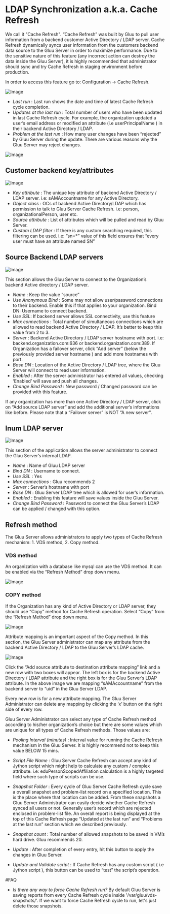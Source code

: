 # LDAP Synchronization a.k.a. Cache Refresh

We call it "Cache Refresh". “Cache Refresh” was built by Gluu to pull user
information from a backend customer Active Directory / LDAP server. Cache
Refresh dynamically syncs user information from the customers backend data
source to the Gluu Server in order to maximize performance. Due to the sensitive
nature of this feature (any incorrect action can destroy the data inside the
Gluu Server), it is highly recommended that administrator should sync and try
Cache Refresh in staging environment before production. 

In order to access this feature go to: Configuration → Cache Refresh. 

![Image](https://raw.githubusercontent.com/GluuFederation/docs/master/sources/img/oxTrustConfiguration/CR/Cache_Refresh_1.png?raw=true)

* _Last run_ : Last run shows the date and time of latest Cache Refresh cycle completion.
* _Updates at the last run_ : Total number of users who have been updated in last Cache Refresh cycle. For example, the organization updated a user’s email address or modified an attribute (i.e userPrincipalName ) in their backend Active Directory / LDAP. 
* _Problem at the last run_ : How many user changes have been “rejected” by Gluu Server during the update. There are various reasons why the Gluu Server may reject changes.

![Image](https://raw.githubusercontent.com/GluuFederation/docs/master/sources/img/oxTrustConfiguration/CR/Cache_Refresh_2.png?raw=true)

## Customer backend key/attributes

![Image](https://raw.githubusercontent.com/GluuFederation/docs/master/sources/img/oxTrustConfiguration/CR/Cache_Refresh_3.png?raw=true)

* _Key attribute_ : The unique key attribute of backend Active Directory / LDAP server. i.e: sAMAccountname for any Active Directory.
* _Object class_ :  OCs of backend Active Directory/LDAP which has permission to talk to Gluu Server Cache Refresh. i.e: person, organizationalPerson, user etc.
* _Source attribute_ : List of attributes which will be pulled and read by Gluu Server.
* _Custom LDAP filter_ : If there is any custom searching required, this filtering can be used. i.e: “sn=*” value of this field ensures that “every user must have an attribute named SN”

## Source Backend LDAP servers

![Image](https://raw.githubusercontent.com/GluuFederation/docs/master/sources/img/oxTrustConfiguration/CR/Cache_Refresh_4.png?raw=true)

This section allows the Gluu Server to connect to the Organization’s backend
Active directory / LDAP server. 

* _Name_ : Keep the value “source”
* _Use Anonymous Bind_ : Some may not allow user/password connections to their backend. Enable this if that applies to your organization. Bind DN: Username to connect backend.
* _Use SSL_: If backend server allows SSL connectivity, use this feature
* _Max connections_ : Total number of simultaneous connections which are allowed to read backend Active Directory / LDAP. It’s better to keep this value from 2 to 3.
* _Server_ : Backend Active Directory / LDAP server hostname with port. i.e: backend.organization.com:636 or backend.organization.com:389.  If Organization has a failover server, click “Add server” (below the previously provided server hostname ) and add more hostnames with port.
* _Base DN_ : Location of the Active Directory / LDAP tree, where the Gluu Server will connect to read user information.
* _Enabled_ : After the server administrator has entered all values, checking ‘Enabled’ will save and push all changes.
* _Change Bind Password_ : New password / Changed password can be provided with this feature.

If any organization has more than one Active Directory / LDAP server, click on
“Add source LDAP server” and add the additional server’s informations like
before. Please note that a “Failover server” is NOT “A new server". 

## Inum LDAP server

![Image](https://raw.githubusercontent.com/GluuFederation/docs/master/sources/img/oxTrustConfiguration/CR/Cache_Refresh_5.png?raw=true)

This section of the application allows the server administrator to connect the
Gluu Server’s internal LDAP.

* _Name_ : Name of Gluu LDAP server
* _Bind DN_ : Username to connect.
* _Use SSL_ :  Yes
* _Max connections_ : Gluu recommends 2
* _Server_ : Server’s hostname with port
* _Base DN_ : Gluu Server LDAP tree which is allowed for user’s information.
* _Enabled_ : Enabling this feature will save values inside the Gluu Server.
* _Change Bind Password_ : Password to connect the Gluu Server’s LDAP can be applied / changed with this option.

## Refresh method

The Gluu Server allows administrators to apply two types of Cache Refresh
mechanism: 1. VDS method, 2. Copy method. 

### VDS method

An organization with a database like mysql can use the VDS method. It can be enabled via the “Refresh
Method” drop down menu.

![Image](https://raw.githubusercontent.com/GluuFederation/docs/master/sources/img/oxTrustConfiguration/CR/Cache_Refresh_6.png?raw=true)

### COPY method

If the Organization has any kind of Active Directory or LDAP server, they should
use “Copy” method for Cache Refresh operation. Select “Copy” from the “Refresh
Method” drop down menu.

![Image](https://raw.githubusercontent.com/GluuFederation/docs/master/sources/img/oxTrustConfiguration/CR/Cache_Refresh_7.png?raw=true)

Attribute mapping is an important aspect of the Copy method. In this section,
the Gluu Server administrator can map any attribute from the backend Active
Directory / LDAP to the Gluu Server’s LDAP cache. 

![Image](https://raw.githubusercontent.com/GluuFederation/docs/master/sources/img/oxTrustConfiguration/CR/Cache_Refresh_8.png?raw=true)

Click the “Add source attribute to destination attribute mapping” link and a new
row with two boxes will appear. The left box is for the backend Active Directory
/ LDAP attribute and the right box is for the Gluu Server’s LDAP attribute. In
the above image we are mapping “sAMAccountname” from the backend server to “uid”
in the Gluu Server LDAP.

Every new row is for a new attribute mapping. The Gluu Server Administrator can
delete any mapping by clicking the ‘x’ button on the right side of every row.

Gluu Server Administrator can select any type of Cache Refresh method according
to his/her organization’s choice but there are some values which are unique for
all types of Cache Refresh methods. Those values are: 

* _Pooling Interval (minutes)_ :
Interval value for running the Cache Refresh mechanism in the Gluu Server. It is
highly recommend not to keep this value BELOW 15 mins.

* _Script File Name_ :
Gluu Server Cache Refresh can accept any kind of Jython script which might help
to calculate any custom / complex attribute. i.e: eduPersonScopedAffiliation
calculation is a highly targeted field where such type of scripts can be use.

* _Snapshot Folder_ : 
Every cycle of Gluu Server Cache Refresh cycle save a overall snapshot and
problem-list record on a specified location. This is the place where that
location can be added. From these snapshots a Gluu Server Administrator can
easily decide whether Cache Refresh synced all users or not. Generally user’s
record which are rejected enclosed in problem-list file. An overall report is
being displayed at the top of this Cache Refresh page “Updated at the last run”
and “Problems at the last run” section which we described previously.

* _Snapshot count_ : 
Total number of allowed snapshots to be saved in VM’s hard drive. Gluu
recommends 20. 

* _Update_ :
After completion of every entry, hit this button to apply the changes in Gluu
Server.

* _Update and Validate script_ :
If Cache Refresh has any custom script ( i.e Jython script ), this button can be
used to “test” the script’s operation.


#FAQ

* _Is there any way to force Cache Refresh run?_
By default Gluu Server is saving reports from every Cache Refresh cycle inside
'/var/gluu/vds-snapshots/'. If we want to force Cache Refresh cycle to run,
let's just delete those snapshots. 
